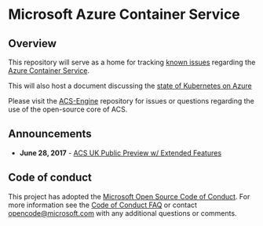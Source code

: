 # Microsoft Azure Container Service

## Overview

This repository will serve as a home for tracking [known issues](https://github.com/Azure/ACS/issues?utf8=%E2%9C%93&q=is%3Aopen%20is%3Aissue%20label%3Aknown-issue)
regarding the [Azure Container Service](https://azure.microsoft.com/en-us/services/container-service/).

This will also host a document discussing the [state of Kubernetes on Azure](kubernetes-status.md)

Please visit the [ACS-Engine](https://github.com/Azure/ACS-Engine) repository for issues or
questions regarding the use of the open-source core of ACS.

## Announcements

* **June 28, 2017** -  [ACS UK Public Preview w/ Extended Features](announcements/2017-06-28-acs-uk-public-preview.md)

## Code of conduct

This project has adopted the [Microsoft Open Source Code of Conduct](https://opensource.microsoft.com/codeofconduct/). For more information see the [Code of Conduct FAQ](https://opensource.microsoft.com/codeofconduct/faq) or contact [opencode@microsoft.com](mailto:opencode@microsoft.com) with any additional questions or comments.
